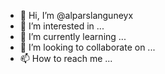 - 👋 Hi, I’m @alparslanguneyx
- 👀 I’m interested in ...
- 🌱 I’m currently learning ...
- 💞️ I’m looking to collaborate on ...
- 📫 How to reach me ...

<!---
alparslanguneyx/alparslanguneyx is a ✨ special ✨ repository because its `README.md` (this file) appears on your GitHub profile.
You can click the Preview link to take a look at your changes.
--->
